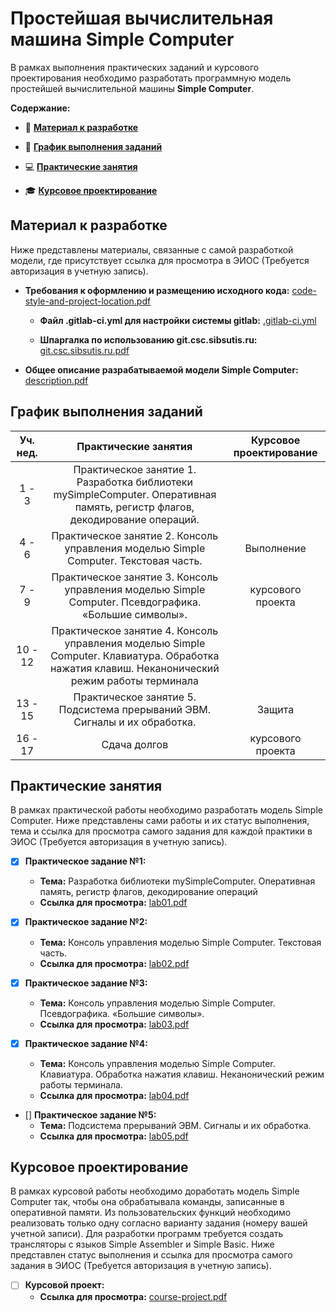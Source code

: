 # Простейшая вычислительная машина Simple Computer

В рамках выполнения практических заданий и курсового проектирования необходимо разработать программную модель простейшей вычислительной машины **Simple Computer**.

**Содержание:**

- :briefcase: **[Материал к разработке](#материал-к-разработке)**

- :calendar: **[График выполнения заданий](#график-выполнения-заданий)**

- :computer: **[Практические занятия](#практические-занятия)**

- :mortar_board: **[Курсовое проектирование](#курсовое-проектирование)**

## Материал к разработке

Ниже представлены материалы, связанные с самой разработкой модели, где присутствует ссылка для просмотра в ЭИОС (Требуется авторизация в учетную запись).

- **Требования к оформлению и размещению исходного кода:** [code-style-and-project-location.pdf](https://eios.sibsutis.ru/mod/resource/view.php?id=134911)

  - **Файл .gitlab-ci.yml для настройки системы gitlab:** [.gitlab-ci.yml](https://eios.sibsutis.ru/pluginfile.php/249120/mod_resource/content/2/.gitlab-ci.yml)

  - **Шпаргалка по использованию git.csc.sibsutis.ru:** [git.csc.sibsutis.ru.pdf](https://eios.sibsutis.ru/pluginfile.php/249508/mod_resource/content/1/git.csc.sibsutis.ru.pdf)

- **Общее описание разрабатываемой модели Simple Computer:** [description.pdf](https://eios.sibsutis.ru/pluginfile.php/247896/mod_resource/content/1/description.pdf)

## График выполнения заданий

| **Уч. нед.** |                                                            **Практические занятия**                                                             | **Курсовое проектирование** |
| :----------: | :---------------------------------------------------------------------------------------------------------------------------------------------: | :-------------------------: |
|    1 - 3     |           Практическое занятие 1. Разработка библиотеки mySimpleComputer. Оперативная память, регистр флагов, декодирование операций.           |                             |
|    4 - 6     |                              Практическое занятие 2. Консоль управления моделью Simple Computer. Текстовая часть.                               |         Выполнение          |
|    7 - 9     |                      Практическое занятие 3. Консоль управления моделью Simple Computer. Псевдографика. «Большие символы».                      |      курсового проекта      |
|   10 - 12    | Практическое занятие 4. Консоль управления моделью Simple Computer. Клавиатура. Обработка нажатия клавиш. Неканонический режим работы терминала |                             |
|   13 - 15    |                                   Практическое занятие 5. Подсистема прерываний ЭВМ. Сигналы и их обработка.                                    |           Защита            |
|   16 - 17    |                                                                  Сдача долгов                                                                   |      курсового проекта      |

## Практические занятия

В рамках практической работы необходимо разработать модель Simple Computer. Ниже представлены сами работы и их статус выполнения, тема и ссылка для просмотра самого задания для каждой практики в ЭИОС (Требуется авторизация в учетную запись).

- [x] **Практическое задание №1:**

  - **Тема:** Разработка библиотеки mySimpleComputer. Оперативная память, регистр флагов, декодирование операций
  - **Ссылка для просмотра:** [lab01.pdf](https://eios.sibsutis.ru/pluginfile.php/247897/mod_assign/introattachment/0/lab01.pdf)

- [x] **Практическое задание №2:**

  - **Тема:** Консоль управления моделью Simple Computer. Текстовая часть.
  - **Ссылка для просмотра:** [lab02.pdf](https://eios.sibsutis.ru/pluginfile.php/247898/mod_assign/introattachment/0/lab02.pdf)

- [x] **Практическое задание №3:**

  - **Тема:** Консоль управления моделью Simple Computer. Псевдографика. «Большие символы».
  - **Ссылка для просмотра:** [lab03.pdf](https://eios.sibsutis.ru/pluginfile.php/247899/mod_assign/introattachment/0/lab03.pdf)

- [x] **Практическое задание №4:**

  - **Тема:** Консоль управления моделью Simple Computer. Клавиатура. Обработка нажатия клавиш. Неканонический режим работы терминала.
  - **Ссылка для просмотра:** [lab04.pdf](https://eios.sibsutis.ru/pluginfile.php/247900/mod_assign/introattachment/0/lab04.pdf)

- [] **Практическое задание №5:**
  - **Тема:** Подсистема прерываний ЭВМ. Сигналы и их обработка.
  - **Ссылка для просмотра:** [lab05.pdf](https://eios.sibsutis.ru/pluginfile.php/247901/mod_assign/introattachment/0/lab05.pdf)

## Курсовое проектирование

В рамках курсовой работы необходимо доработать модель Simple Computer так, чтобы она обрабатывала команды, записанные в оперативной памяти. Из пользовательских функций необходимо реализовать только одну согласно варианту задания (номеру вашей учетной записи). Для разработки программ требуется создать трансляторы с языков Simple Assembler и Simple Basic. Ниже представлен статус выполнения и ссылка для просмотра самого задания в ЭИОС (Требуется авторизация в учетную запись).

- [ ] **Курсовой проект:**
  - **Ссылка для просмотра:** [course-project.pdf](https://eios.sibsutis.ru/pluginfile.php/247903/mod_assign/introattachment/0/course-project.pdf)
